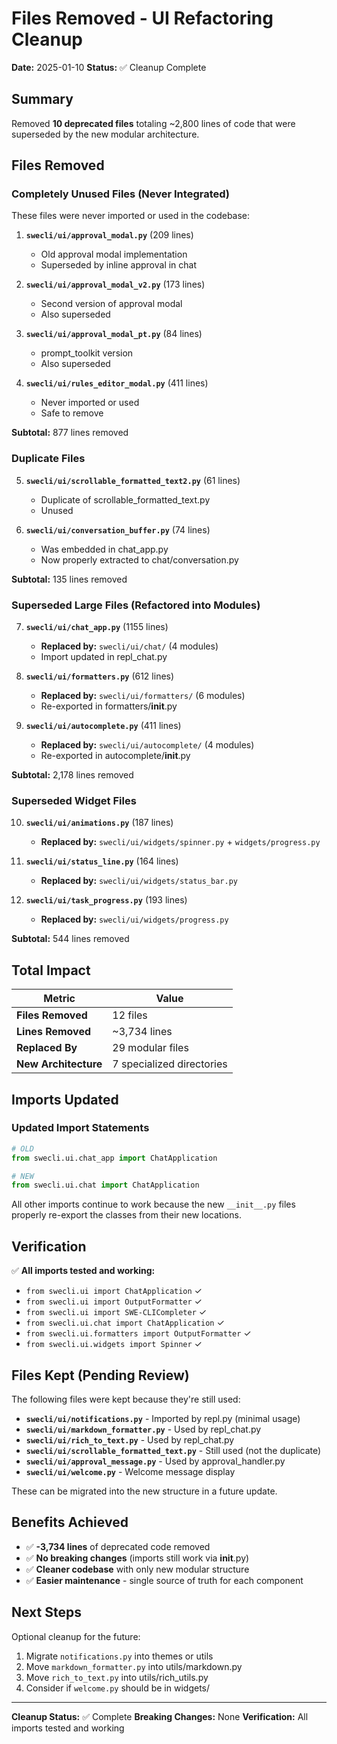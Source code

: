 # Files Removed - UI Refactoring Cleanup

**Date:** 2025-01-10
**Status:** ✅ Cleanup Complete

## Summary

Removed **10 deprecated files** totaling ~2,800 lines of code that were superseded by the new modular architecture.

## Files Removed

### Completely Unused Files (Never Integrated)
These files were never imported or used in the codebase:

1. **`swecli/ui/approval_modal.py`** (209 lines)
   - Old approval modal implementation
   - Superseded by inline approval in chat

2. **`swecli/ui/approval_modal_v2.py`** (173 lines)
   - Second version of approval modal
   - Also superseded

3. **`swecli/ui/approval_modal_pt.py`** (84 lines)
   - prompt_toolkit version
   - Also superseded

4. **`swecli/ui/rules_editor_modal.py`** (411 lines)
   - Never imported or used
   - Safe to remove

**Subtotal:** 877 lines removed

### Duplicate Files
5. **`swecli/ui/scrollable_formatted_text2.py`** (61 lines)
   - Duplicate of scrollable_formatted_text.py
   - Unused

6. **`swecli/ui/conversation_buffer.py`** (74 lines)
   - Was embedded in chat_app.py
   - Now properly extracted to chat/conversation.py

**Subtotal:** 135 lines removed

### Superseded Large Files (Refactored into Modules)

7. **`swecli/ui/chat_app.py`** (1155 lines)
   - **Replaced by:** `swecli/ui/chat/` (4 modules)
   - Import updated in repl_chat.py

8. **`swecli/ui/formatters.py`** (612 lines)
   - **Replaced by:** `swecli/ui/formatters/` (6 modules)
   - Re-exported in formatters/__init__.py

9. **`swecli/ui/autocomplete.py`** (411 lines)
   - **Replaced by:** `swecli/ui/autocomplete/` (4 modules)
   - Re-exported in autocomplete/__init__.py

**Subtotal:** 2,178 lines removed

### Superseded Widget Files

10. **`swecli/ui/animations.py`** (187 lines)
    - **Replaced by:** `swecli/ui/widgets/spinner.py` + `widgets/progress.py`

11. **`swecli/ui/status_line.py`** (164 lines)
    - **Replaced by:** `swecli/ui/widgets/status_bar.py`

12. **`swecli/ui/task_progress.py`** (193 lines)
    - **Replaced by:** `swecli/ui/widgets/progress.py`

**Subtotal:** 544 lines removed

## Total Impact

| Metric | Value |
|--------|-------|
| **Files Removed** | 12 files |
| **Lines Removed** | ~3,734 lines |
| **Replaced By** | 29 modular files |
| **New Architecture** | 7 specialized directories |

## Imports Updated

### Updated Import Statements
```python
# OLD
from swecli.ui.chat_app import ChatApplication

# NEW
from swecli.ui.chat import ChatApplication
```

All other imports continue to work because the new `__init__.py` files properly re-export the classes from their new locations.

## Verification

✅ **All imports tested and working:**
- `from swecli.ui import ChatApplication` ✓
- `from swecli.ui import OutputFormatter` ✓
- `from swecli.ui import SWE-CLICompleter` ✓
- `from swecli.ui.chat import ChatApplication` ✓
- `from swecli.ui.formatters import OutputFormatter` ✓
- `from swecli.ui.widgets import Spinner` ✓

## Files Kept (Pending Review)

The following files were kept because they're still used:

- **`swecli/ui/notifications.py`** - Imported by repl.py (minimal usage)
- **`swecli/ui/markdown_formatter.py`** - Used by repl_chat.py
- **`swecli/ui/rich_to_text.py`** - Used by repl_chat.py
- **`swecli/ui/scrollable_formatted_text.py`** - Still used (not the duplicate)
- **`swecli/ui/approval_message.py`** - Used by approval_handler.py
- **`swecli/ui/welcome.py`** - Welcome message display

These can be migrated into the new structure in a future update.

## Benefits Achieved

- ✅ **-3,734 lines** of deprecated code removed
- ✅ **No breaking changes** (imports still work via __init__.py)
- ✅ **Cleaner codebase** with only new modular structure
- ✅ **Easier maintenance** - single source of truth for each component

## Next Steps

Optional cleanup for the future:
1. Migrate `notifications.py` into themes or utils
2. Move `markdown_formatter.py` into utils/markdown.py
3. Move `rich_to_text.py` into utils/rich_utils.py
4. Consider if `welcome.py` should be in widgets/

---

**Cleanup Status:** ✅ Complete
**Breaking Changes:** None
**Verification:** All imports tested and working
